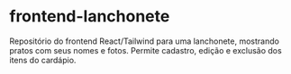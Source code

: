# frontend-lanchonete
Repositório do frontend React/Tailwind para uma lanchonete, mostrando pratos com seus nomes e fotos. Permite cadastro, edição e exclusão dos itens do cardápio.
